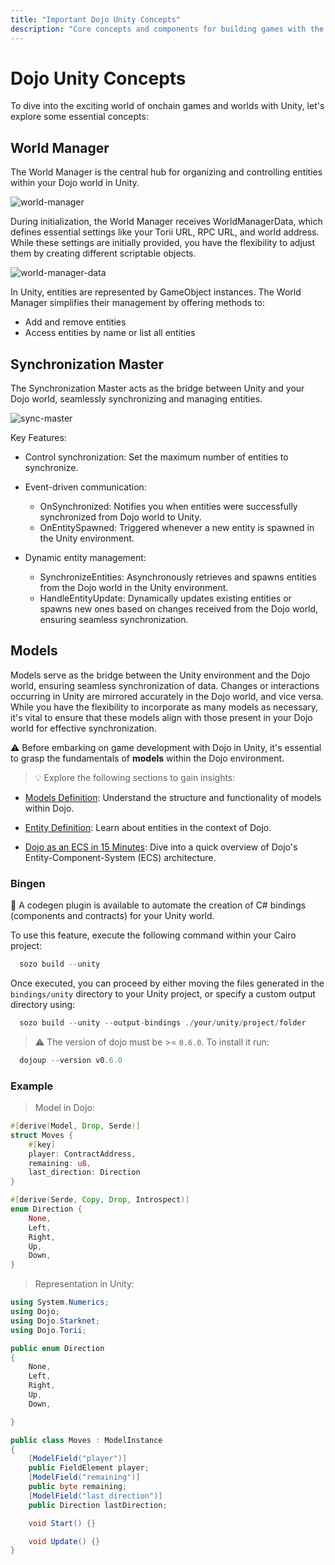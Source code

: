 ```yaml
---
title: "Important Dojo Unity Concepts"
description: "Core concepts and components for building games with the Dojo Unity SDK"
---
```


# Dojo Unity Concepts

To dive into the exciting world of onchain games and worlds with Unity, let's explore some essential concepts:

## World Manager

The World Manager is the central hub for organizing and controlling entities within your Dojo world in Unity.

![world-manager](/unity/world-manager.png)

During initialization, the World Manager receives WorldManagerData, which defines essential settings like your Torii URL, RPC URL, and world address. While these settings are initially provided, you have the flexibility to adjust them by creating different scriptable objects.

![world-manager-data](/unity/world-manager-data.png)

In Unity, entities are represented by GameObject instances. The World Manager simplifies their management by offering methods to:

-   Add and remove entities
-   Access entities by name or list all entities

## Synchronization Master

The Synchronization Master acts as the bridge between Unity and your Dojo world, seamlessly synchronizing and managing entities.

![sync-master](/unity/sync-master.png)

Key Features:

-   Control synchronization: Set the maximum number of entities to synchronize.
-   Event-driven communication:

    -   OnSynchronized: Notifies you when entities were successfully synchronized from Dojo world to Unity.
    -   OnEntitySpawned: Triggered whenever a new entity is spawned in the Unity environment.

-   Dynamic entity management:
    -   SynchronizeEntities: Asynchronously retrieves and spawns entities from the Dojo world in the Unity environment.
    -   HandleEntityUpdate: Dynamically updates existing entities or spawns new ones based on changes received from the Dojo world, ensuring seamless synchronization.

## Models

Models serve as the bridge between the Unity environment and the Dojo world, ensuring seamless synchronization of data. Changes or interactions occurring in Unity are mirrored accurately in the Dojo world, and vice versa.
While you have the flexibility to incorporate as many models as necessary, it's vital to ensure that these models align with those present in your Dojo world for effective synchronization.

⚠️ Before embarking on game development with Dojo in Unity, it's essential to grasp the fundamentals of **models** within the Dojo environment.

> 💡 Explore the following sections to gain insights:

-   [Models Definition](/framework/models): Understand the structure and functionality of models within Dojo.

-   [Entity Definition](/framework/models/entities.md): Learn about entities in the context of Dojo.

-   [Dojo as an ECS in 15 Minutes](/tutorials/dojo-starter.mdx): Dive into a quick overview of Dojo's Entity-Component-System (ECS) architecture.

### Bingen

📖 A codegen plugin is available to automate the creation of C# bindings (components and contracts) for your Unity world.

To use this feature, execute the following command within your Cairo project:

```rust
  sozo build --unity
```

Once executed, you can proceed by either moving the files generated in the `bindings/unity` directory to your Unity project, or specify a custom output directory using:

```rust
  sozo build --unity --output-bindings ./your/unity/project/folder
```

> ⚠️ The version of dojo must be >= `0.6.0`. To install it run:

```rust
  dojoup --version v0.6.0
```

### Example

> Model in Dojo:

```rust
#[derive(Model, Drop, Serde)]
struct Moves {
    #[key]
    player: ContractAddress,
    remaining: u8,
    last_direction: Direction
}

#[derive(Serde, Copy, Drop, Introspect)]
enum Direction {
    None,
    Left,
    Right,
    Up,
    Down,
}

```

> Representation in Unity:

```cs
using System.Numerics;
using Dojo;
using Dojo.Starknet;
using Dojo.Torii;

public enum Direction
{
    None,
    Left,
    Right,
    Up,
    Down,

}

public class Moves : ModelInstance
{
    [ModelField("player")]
    public FieldElement player;
    [ModelField("remaining")]
    public byte remaining;
    [ModelField("last_direction")]
    public Direction lastDirection;

    void Start() {}

    void Update() {}
}
```
